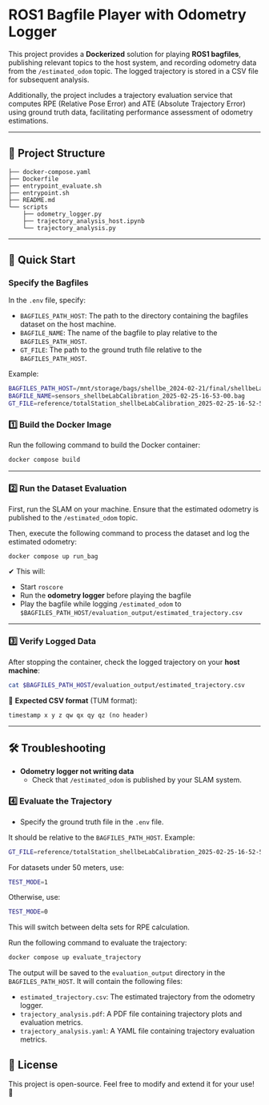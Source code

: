 # ROS1 Bagfile Player with Odometry Logger

This project provides a **Dockerized** solution for playing **ROS1 bagfiles**, publishing relevant topics to the host system, and recording odometry data from the `/estimated_odom` topic. The logged trajectory is stored in a CSV file for subsequent analysis. 

Additionally, the project includes a trajectory evaluation service that computes RPE (Relative Pose Error) and ATE (Absolute Trajectory Error) using ground truth data, facilitating performance assessment of odometry estimations.

---

## 📁 Project Structure
```
├── docker-compose.yaml
├── Dockerfile
├── entrypoint_evaluate.sh
├── entrypoint.sh
├── README.md
└── scripts
    ├── odometry_logger.py
    ├── trajectory_analysis_host.ipynb
    └── trajectory_analysis.py
```

---

## 🚀 Quick Start

### Specify the Bagfiles

In the `.env` file, specify:
- `BAGFILES_PATH_HOST`: The path to the directory containing the bagfiles dataset on the host machine.
- `BAGFILE_NAME`: The name of the bagfile to play relative to the `BAGFILES_PATH_HOST`.
- `GT_FILE`: The path to the ground truth file relative to the `BAGFILES_PATH_HOST`.

Example:
```bash
BAGFILES_PATH_HOST=/mnt/storage/bags/shellbe_2024-02-21/final/shellbeLabCalibration
BAGFILE_NAME=sensors_shellbeLabCalibration_2025-02-25-16-53-00.bag
GT_FILE=reference/totalStation_shellbeLabCalibration_2025-02-25-16-52-55_reference.csv
```

### 1️⃣ **Build the Docker Image**
Run the following command to build the Docker container:

```bash
docker compose build
```

---

### 2️⃣ **Run the Dataset Evaluation**
First, run the SLAM on your machine. Ensure that the estimated odometry is published to the `/estimated_odom` topic.

Then, execute the following command to process the dataset and log the estimated odometry:

```bash
docker compose up run_bag
```

✔ This will:
- Start `roscore`
- Run the **odometry logger** before playing the bagfile
- Play the bagfile while logging `/estimated_odom` to `$BAGFILES_PATH_HOST/evaluation_output/estimated_trajectory.csv`

---

### 3️⃣ **Verify Logged Data**
After stopping the container, check the logged trajectory on your **host machine**:

```bash
cat $BAGFILES_PATH_HOST/evaluation_output/estimated_trajectory.csv
```

📌 **Expected CSV format** (TUM format):

```
timestamp x y z qw qx qy qz (no header)
```

---

## 🛠 **Troubleshooting**
  
- **Odometry logger not writing data**  
  - Check that `/estimated_odom` is published by your SLAM system.

### 4️⃣ **Evaluate the Trajectory**

- Specify the ground truth file in the `.env` file.

It should be relative to the `BAGFILES_PATH_HOST`.
Example:
```bash
GT_FILE=reference/totalStation_shellbeLabCalibration_2025-02-25-16-52-55_reference.csv
```

For datasets under 50 meters, use:
```bash
TEST_MODE=1
```
Otherwise, use:
```bash
TEST_MODE=0
```
This will switch between delta sets for RPE calculation.

Run the following command to evaluate the trajectory:

```bash
docker compose up evaluate_trajectory
```

The output will be saved to the `evaluation_output` directory in the `BAGFILES_PATH_HOST`.
It will contain the following files:
- `estimated_trajectory.csv`: The estimated trajectory from the odometry logger.
- `trajectory_analysis.pdf`: A PDF file containing trajectory plots and evaluation metrics.
- `trajectory_analysis.yaml`: A YAML file containing trajectory evaluation metrics.

## 📜 **License**
This project is open-source. Feel free to modify and extend it for your use! 🚀

